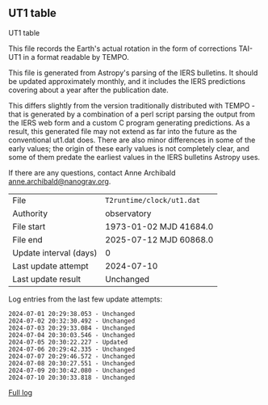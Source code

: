 
## UT1 table

UT1 table

This file records the Earth's actual rotation in the form of
corrections TAI-UT1 in a format readable by TEMPO.

This file is generated from Astropy's parsing of the IERS
bulletins. It should be updated approximately monthly, and it
includes the IERS predictions covering about a year after the
publication date.

This differs slightly from the version traditionally distributed
with TEMPO - that is generated by a combination of a perl script
parsing the output from the IERS web form and a custom C program
generating predictions. As a result, this generated file may not
extend as far into the future as the conventional ut1.dat does.
There are also minor differences in some of the early values; the
origin of these early values is not completely clear, and some of
them predate the earliest values in the IERS bulletins Astropy uses.

If there are any questions, contact Anne Archibald
<anne.archibald@nanograv.org>.

|     |     |
|:--- |:--- |
| File | `T2runtime/clock/ut1.dat` |
| Authority | observatory |
| File start | 1973-01-02 MJD 41684.0 |
| File end | 2025-07-12 MJD 60868.0 |
| Update interval (days) | 0 |
| Last update attempt | 2024-07-10 |
| Last update result | Unchanged |

Log entries from the last few update attempts:
```
2024-07-01 20:29:38.053 - Unchanged
2024-07-02 20:32:30.492 - Unchanged
2024-07-03 20:29:33.084 - Unchanged
2024-07-04 20:30:03.546 - Unchanged
2024-07-05 20:30:22.227 - Updated
2024-07-06 20:29:42.335 - Unchanged
2024-07-07 20:29:46.572 - Unchanged
2024-07-08 20:30:27.551 - Unchanged
2024-07-09 20:30:42.080 - Unchanged
2024-07-10 20:30:33.818 - Unchanged
```
[Full log](https://raw.githubusercontent.com/ipta/pulsar-clock-corrections/main/log/T2runtime/clock/ut1.dat.log)
